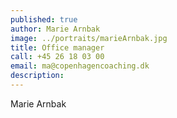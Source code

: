 ```yaml
---
published: true
author: Marie Arnbak
image: ../portraits/marieArnbak.jpg
title: Office manager
call: +45 26 18 03 00
email: ma@copenhagencoaching.dk
description: 
---
```


Marie Arnbak